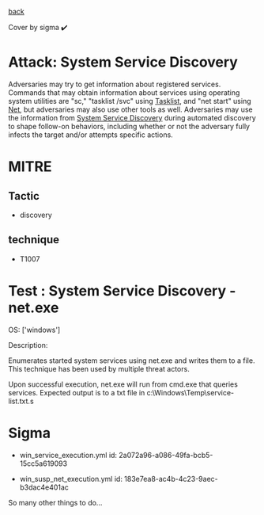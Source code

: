 [back](../index.md)

Cover by sigma :heavy_check_mark: 

# Attack: System Service Discovery

 Adversaries may try to get information about registered services. Commands that may obtain information about services using operating system utilities are "sc," "tasklist /svc" using [Tasklist](https://attack.mitre.org/software/S0057), and "net start" using [Net](https://attack.mitre.org/software/S0039), but adversaries may also use other tools as well. Adversaries may use the information from [System Service Discovery](https://attack.mitre.org/techniques/T1007) during automated discovery to shape follow-on behaviors, including whether or not the adversary fully infects the target and/or attempts specific actions.

# MITRE
## Tactic
  - discovery

## technique
  - T1007

# Test : System Service Discovery - net.exe

OS: ['windows']

Description:

 Enumerates started system services using net.exe and writes them to a file. This technique has been used by multiple threat actors.

Upon successful execution, net.exe will run from cmd.exe that queries services. Expected output is to a txt file in c:\Windows\Temp\service-list.txt.s


# Sigma
 - win_service_execution.yml id: 2a072a96-a086-49fa-bcb5-15cc5a619093

 - win_susp_net_execution.yml id: 183e7ea8-ac4b-4c23-9aec-b3dac4e401ac


 So many other things to do...
